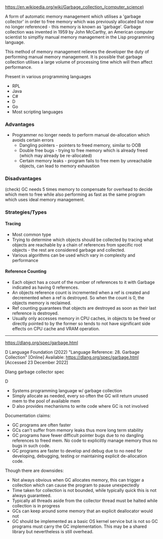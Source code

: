 https://en.wikipedia.org/wiki/Garbage_collection_(computer_science)

A form of automatic memory management which utilises a 'garbage collector' in order to free memory which was previously allocated but now no longer referenced - this memory is known as 'garbage'. Garbage collection was invented in 1959 by John McCarthy, an American computer scientist to simplfiy manual memory management in the Lisp programming language.

This method of memory management relieves the developer the duty of performing manual memory management. It is possible that garbage collection utilises a large volume of processing time which will then affect performance.

Present in various programming languages
+ RPL
+ Java
+ C#
+ D
+ Go
+ Most scripting languages

### Advantages
+ Programmer no longer needs to perform manual de-allocation which avoids certain errors
	+ Dangling pointers - pointers to freed memory, similar to OOB
	+ Double free bugs - trying to free memory which is already freed (which may already be re-allocated)
	+ Certain memory leaks - program fails to free mem by unreachable objects, can lead to memory exhaustion

### Disadvantages
(check) GC needs 5 times memory to compensate for overhead to decide which mem to free while also performing as fast as the same program which uses ideal memory management.

### Strategies/Types
#### Tracing
+ Most common type 
+ Trying to determine which objects should be collected by tracing what objects are reachable by a chain of references from specific root objects - the rest are considered garbage and collected.
+ Various algorithms can be used which vary in complexity and performance

#### Reference Counting
+ Each object has a count of the number of references to it with Garbage indicated as having 0 references.
+ An objects reference count is incremented when a ref is created and decremented when a ref is destroyed. So when the count is 0, the objects memory is reclaimed.
+ Ref counting guarantees that objects are destroyed as soon as their last reference is destroyed.
+ Usually only accesses memory in CPU caches, in objects to be freed or directly pointed to by the former so tends to not have significant side effects on CPU cache and VRAM operation.


----
https://dlang.org/spec/garbage.html

D Language Foundation (2022) "Language Reference: 28. Garbage Collection" [Online] Available: https://dlang.org/spec/garbage.html [Accessed 23 December 2022]

Dlang garbage collector spec

D
+ Systems programming language w/ garbage collection
+ Simply allocate as needed, every so often the GC will return unused mem to the pool of available mem
+ D also provides mechanisms to write code where GC is not involved

Documentation claims:
+ GC programs are often faster
+ GCs can't suffer from memory leaks thus more long term stability
+ GC programs have fewer difficult pointer bugs due to no dangling references to freed mem. No code to expliciltly manage memory thus no bugs in such code.
+ GC programs are faster to develop and debug due to no need for developing, debugging, testing or maintaining explicit de-allocation code.

Though there are downsides:
+ Not always obvious when GC allocates memory, this can trigger a collection which can cause the program to pause unexpectedly
+ Time taken for collection is not bounded, while typically quick this is not always guaranteed.
+ Typically all threads aside from the collector thread must be halted while collection is in progress
+ GCs can keep around some memory that an explicit deallocator would not
+ GC should be implemented as a basic OS kernel service but is not so GC programs must carry the GC implementation. This may be a shared library but nevertheless is still overhead. 
